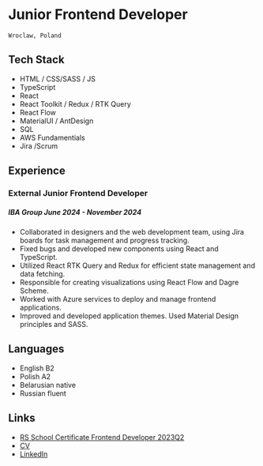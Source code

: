 # <h1>Junior Frontend Developer</h1>
  `Wroclaw, Poland`

## Tech Stack
- HTML / CSS/SASS / JS
- TypeScript
- React 
- React Toolkit / Redux / RTK Query
- React Flow
- MaterialUI / AntDesign
- SQL
- AWS Fundamentials
- Jira /Scrum

## Experience 
### External Junior Frontend Developer
##### IBA Group *June 2024 - November 2024*
- Collaborated in designers and the web development team, using Jira boards for task management and progress tracking. 
- Fixed bugs and developed new components using React and TypeScript.
- Utilized React RTK Query and Redux for efficient state management and data fetching.
- Responsible for creating visualizations using React Flow and Dagre Scheme.
- Worked with Azure services to deploy and manage frontend applications.
- Improved and developed application themes. Used Material Design principles and SASS.

## Languages
- English B2
- Polish A2
- Belarusian native
- Russian fluent

## Links
- [RS School Certificate Frontend Developer 2023Q2](https://app.rs.school/certificate/1u6pneqz)
- [CV]()
- [LinkedIn](https://www.linkedin.com/in/volha-luksha-frontend-dev/)

